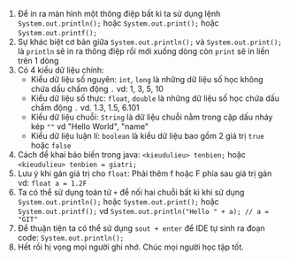 1. Để in ra màn hình một thông điệp bất kì ta sử dụng lệnh
   `System.out.println();` hoặc `System.out.print();` hoặc `System.out.printf();`
2. Sự khác biệt cơ bản giữa `System.out.println();` và `System.out.print();` là
   `println` sẽ in ra thông điệp rồi mới xuống dòng còn `print` sẽ in liền trên 1 dòng
3. Có 4 kiểu dữ liệu chính:
   - Kiểu dữ liệu số nguyên: `int`, `long` là những dữ liệu số học không chứa dấu chấm động `.` vd: 1, 3, 5, 10
   - Kiểu dữ liệu số thực: `float`, `double` là những dữ liệu số học chứa dấu chấm động `.` vd. 1.3, 1.5, 6.101
   - Kiểu dữ liệu chuỗi: `String` là dữ liệu chuỗi nằm trong cặp dấu nháy kép `""` vd "Hello World", "name"
   - Kiểu dữ liệu luận lí: `boolean` là kiểu dữ liệu bao gồm 2 giá trị `true` hoặc `false`
4. Cách để khai báo biến trong java:
   `<kieudulieu> tenbien;` hoặc `<kieudulieu> tenbien = giatri;`
5. Lưu ý khi gán giá trị cho `float`: Phải thêm f hoặc F phía sau giá trị gán vd: `float a = 1.2F`
6. Ta có thể sử dụng toán tử `+` để nối hai chuỗi bất kì khi sử dụng `System.out.println();` hoặc `System.out.print();` hoặc `System.out.printf();` vd `System.out.println("Hello " + a); // a = "GIT"`
7. Để thuận tiện ta có thể sử dụng `sout + enter` để IDE tự sinh ra đoạn code: `System.out.println();`
8. Hết rồi hị vọng mọi người ghi nhớ. Chúc mọi người học tập tốt.
